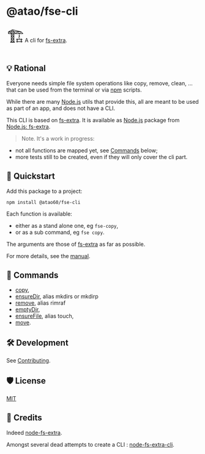 # @atao/fse-cli

<span style="font-size:3em;">🏗</span>A cli for [fs-extra](https://github.com/jprichardson/node-fs-extra). 

## 💡 Rational

Everyone needs simple file system operations like copy, remove, clean, ... that can be used from the terminal or via [npm](https://www.npmjs.com) scripts. 

While there are many [Node.js](https://nodejs.org) utils that provide this, all are meant to be used as part of an app, and does not have a CLI.

This CLI is based on [fs-extra](https://github.com/jprichardson/node-fs-extra). It is available as [Node.js](https://nodejs.org) package from [Node.js: fs-extra](https://www.npmjs.com/package/fs-extra).

> Note. It's a work in progress:
* not all functions are mapped yet, see [Commands](#Commands) below;
* more tests still to be created, even if they will only cover the cli part.

## 🏁 Quickstart

Add this package to a project:

```
npm install @atao60/fse-cli
```

Each function is available:
- either as a stand alone one, eg `fse-copy`,
- or as a sub command, eg `fse copy`.

The arguments are those of [fs-extra](https://github.com/jprichardson/node-fs-extra) as far as possible.

For more details, see the [manual](MANUAL.md).

## 🎹 Commands

- [copy](MANUAL.md#'Copy-file-or-directory'),
- [ensureDir](MANUAL.md#'Creating-directories'), alias mkdirs or mkdirp
- [remove](MANUAL.md#'Deleting-directories'), alias rimraf
- [emptyDir](MANUAL.md#'Cleaning-directories'),
- [ensureFile](MANUAL.md#'Creating-files'), alias touch,
- [move](MANUAL.md#'Move-file-or-directory').

## 🛠️ Development

See [Contributing](CONTRIBUTING.md).

## 🛡 License

[MIT](LICENSE)

## 📜 Credits

Indeed [node-fs-extra](https://github.com/jprichardson/node-fs-extra).

Amongst several dead attempts to create a CLI : [node-fs-extra-cli](https://www.npmjs.com/package/fs-extra-cli).

